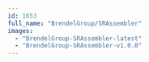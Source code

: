 ```yaml
---
id: 1653
full_name: "BrendelGroup/SRAssembler"
images: 
  - "BrendelGroup-SRAssembler-latest"
  - "BrendelGroup-SRAssembler-v1.0.0"
---
```


